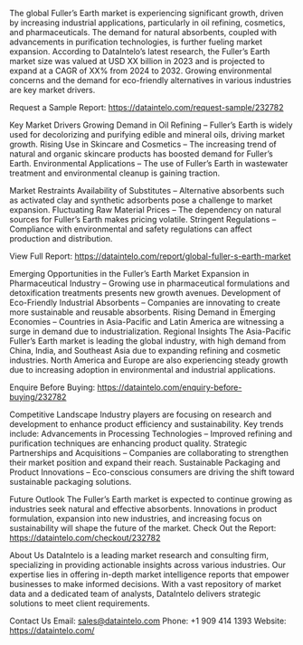 The global Fuller’s Earth market is experiencing significant growth, driven by increasing industrial applications, particularly in oil refining, cosmetics, and pharmaceuticals. The demand for natural absorbents, coupled with advancements in purification technologies, is further fueling market expansion.
According to DataIntelo’s latest research, the Fuller’s Earth market size was valued at USD XX billion in 2023 and is projected to expand at a CAGR of XX% from 2024 to 2032. Growing environmental concerns and the demand for eco-friendly alternatives in various industries are key market drivers.

Request a Sample Report: https://dataintelo.com/request-sample/232782

Key Market Drivers
Growing Demand in Oil Refining – Fuller’s Earth is widely used for decolorizing and purifying edible and mineral oils, driving market growth.
Rising Use in Skincare and Cosmetics – The increasing trend of natural and organic skincare products has boosted demand for Fuller’s Earth.
Environmental Applications – The use of Fuller’s Earth in wastewater treatment and environmental cleanup is gaining traction.

Market Restraints
Availability of Substitutes – Alternative absorbents such as activated clay and synthetic adsorbents pose a challenge to market expansion.
Fluctuating Raw Material Prices – The dependency on natural sources for Fuller’s Earth makes pricing volatile.
Stringent Regulations – Compliance with environmental and safety regulations can affect production and distribution.

View Full Report: https://dataintelo.com/report/global-fuller-s-earth-market

Emerging Opportunities in the Fuller’s Earth Market
Expansion in Pharmaceutical Industry – Growing use in pharmaceutical formulations and detoxification treatments presents new growth avenues.
Development of Eco-Friendly Industrial Absorbents – Companies are innovating to create more sustainable and reusable absorbents.
Rising Demand in Emerging Economies – Countries in Asia-Pacific and Latin America are witnessing a surge in demand due to industrialization.
Regional Insights
The Asia-Pacific Fuller’s Earth market is leading the global industry, with high demand from China, India, and Southeast Asia due to expanding refining and cosmetic industries. North America and Europe are also experiencing steady growth due to increasing adoption in environmental and industrial applications.

Enquire Before Buying: https://dataintelo.com/enquiry-before-buying/232782

Competitive Landscape
Industry players are focusing on research and development to enhance product efficiency and sustainability. Key trends include:
Advancements in Processing Technologies – Improved refining and purification techniques are enhancing product quality.
Strategic Partnerships and Acquisitions – Companies are collaborating to strengthen their market position and expand their reach.
Sustainable Packaging and Product Innovations – Eco-conscious consumers are driving the shift toward sustainable packaging solutions.

Future Outlook
The Fuller’s Earth market is expected to continue growing as industries seek natural and effective absorbents. Innovations in product formulation, expansion into new industries, and increasing focus on sustainability will shape the future of the market.
Check Out the Report: https://dataintelo.com/checkout/232782

About Us
DataIntelo is a leading market research and consulting firm, specializing in providing actionable insights across various industries. Our expertise lies in offering in-depth market intelligence reports that empower businesses to make informed decisions. With a vast repository of market data and a dedicated team of analysts, DataIntelo delivers strategic solutions to meet client requirements.

Contact Us
Email: sales@dataintelo.com
Phone: +1 909 414 1393
Website: https://dataintelo.com/
 

